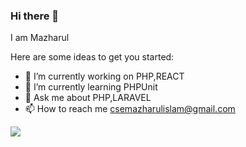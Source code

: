 ### Hi there 👋

I am Mazharul 

Here are some ideas to get you started:

- 🔭 I’m currently working on PHP,REACT
- 🌱 I’m currently learning PHPUnit
- 💬 Ask me about PHP,LARAVEL
- 📫 How to reach me csemazharulislam@gmail.com


<img   src="https://github-readme-stats.vercel.app/api?username=csemazharul&&show_icons=true&theme=light"/>
